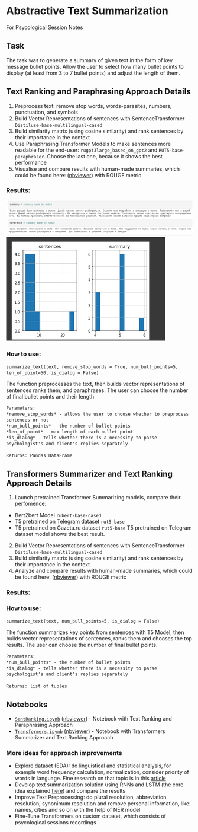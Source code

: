 # Abstractive Text Summarization 
For Psycological Session Notes

## Task
The task was to generate a summary of given text in the form of key message bullet points. Allow the user to select how many bullet points to display (at least from 3 to 7 bullet points) and adjust the length of them.

## Text Ranking and Paraphrasing Approach Details
 1) Preprocess text: remove stop words, words-parasites, numbers, punctuation, and symbols
 2) Build Vector Representations of sentences with SentenceTransformer `Distiluse-base-multilingual-cased`
 3) Build similarity matrix (using cosine similarity) and rank sentences by their importance in the context 
 4) Use Paraphrasing Transformer Models to make sentences more readable for the end-user:
 `rugpt3large_based_on_gpt2` and `RUT5-base-paraphraser`. Choose the last one, because it shows the best performance
 5) Visualise and compare results with human-made summaries, which could be found here:  ([nbviewer](https://raw.githubusercontent.com/Teasotea/textSummarization/main/data/evaluation_summary_all.txt)) with ROUGE metric

### Results:

![](https://github.com/Teasotea/textSummarization/blob/main/img/results.png?raw=true)
![](https://github.com/Teasotea/textSummarization/blob/main/img/res.png?raw=true)

### How to use:

```
summarize_text(text, remove_stop_words = True, num_bull_points=5, len_of_point=50, is_dialog = False)

```
The function preprocesses the text, then builds vector representations of sentences ranks them, and paraphrases.
The user can choose the number of final bullet points and their length

```
Parameters:
*remove_stop_words* - allows the user to choose whether to preprocess sentences or not
*num_bull_points* - the number of bullet points
*len_of_point* - max length of each bullet point
*is_dialog* - tells whether there is a necessity to parse psychologist's and client's replies separately

Returns: Pandas DataFrame
```

## Transformers Summarizer and Text Ranking Approach Details
 1) Launch pretrained Transformer Summarizing models, compare their perfomence:
   * Bert2bert Model `rubert-base-cased`
   * T5 pretrained on Telegram dataset `rut5-base`
   * T5 pretrained on Gazeta.ru dataset `rut5-base`
 T5 pretrained on Telegram dataset model shows the best result.
 2) Build Vector Representations of sentences with SentenceTransformer `Distiluse-base-multilingual-cased`
 3) Build similarity matrix (using cosine similarity) and rank sentences by their importance in the context 
 4)  Analyze and compare results with human-made summaries, which could be found here:  ([nbviewer](https://raw.githubusercontent.com/Teasotea/textSummarization/main/data/evaluation_summary_all.txt)) with ROUGE metric

### Results:


### How to use:

```
summarize_text(text, num_bull_points=5, is_dialog = False)
```

The function summarizes key points from sentences with T5 Model, then builds vector representations of sentences, ranks them and chooses the top results.
The user can choose the number of final bullet points.

```
Parameters:
*num_bull_points* - the number of bullet points
*is_dialog* - tells whether there is a necessity to parse psychologist's and client's replies separately

Returns: list of tuples
```


## Notebooks
- [`SentRanking.ipynb`](https://github.com/Teasotea/textSummarization/blob/main/SentRanking.ipynb) ([nbviewer](https://github.com/Teasotea/textSummarization/blob/main/SentRanking.ipynb)) - Notebook with Text Ranking and Paraphrasing Approach 
- [`Transformers.ipynb`](https://github.com/Teasotea/textSummarization/blob/main/Transformers.ipynb) ([nbviewer](https://github.com/Teasotea/textSummarization/blob/main/Transformers.ipynb)) - Notebook with Transformers Summarizer and Text Ranking Approach


### More ideas for approach improvements

*   Explore dataset (EDA): do linguistical and statistical analysis, for example word frequency calculation, normalization, consider priority of words in language. Fine research on that topic is in this [article](https://www.ijert.org/research/text-summarizer-using-abstractive-and-extractive-method-IJERTV3IS050821.pdf )
*   Develop text summarization solution using RNNs and LSTM (the core idea explained [here](https://www.analyticsvidhya.com/blog/2019/06/comprehensive-guide-text-summarization-using-deep-learning-python/ )) and compare the results
*   Improve Text Preprocessing: do plural resolution, abbreviation resolution, synonimum resolution and remove personal information, like: names, cities and so on with the help of NER model
*   Fine-Tune Transformers on custom dataset, which consists of psycological sessions recordings


